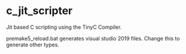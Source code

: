 # c_jit_scripter
Jit based C scripting using the TinyC Compiler.

premake5_reload.bat generates visual studio 2019 files. Change this to generate other types.